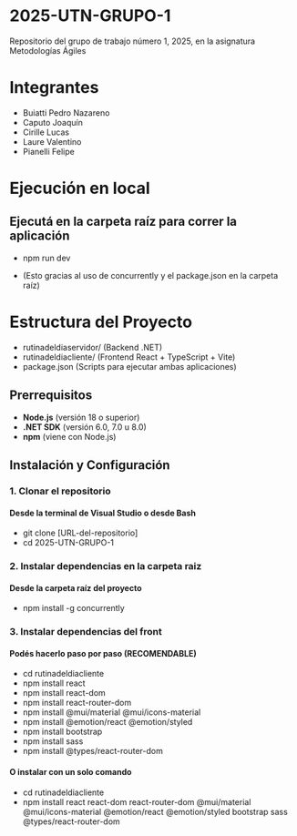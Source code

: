# 2025-UTN-GRUPO-1
Repositorio del grupo de trabajo número 1, 2025, en la asignatura Metodologías Ágiles

# Integrantes
- Buiatti Pedro Nazareno
- Caputo Joaquín
- Cirille Lucas
- Laure Valentino
- Pianelli Felipe

# Ejecución en local
## Ejecutá en la carpeta raíz para correr la aplicación
- npm run dev

- (Esto gracias al uso de concurrently y el package.json en la carpeta raíz)

# Estructura del Proyecto
- rutinadeldiaservidor/ (Backend .NET)
- rutinadeldiacliente/ (Frontend React + TypeScript + Vite)
- package.json (Scripts para ejecutar ambas aplicaciones) 

## Prerrequisitos
- **Node.js** (versión 18 o superior)
- **.NET SDK** (versión 6.0, 7.0 u 8.0)
- **npm** (viene con Node.js)

## Instalación y Configuración

### 1. Clonar el repositorio
#### Desde la terminal de Visual Studio o desde Bash
- git clone [URL-del-repositorio]
- cd 2025-UTN-GRUPO-1

### 2. Instalar dependencias en la carpeta raiz
#### Desde la carpeta raíz del proyecto
- npm install -g concurrently

### 3. Instalar dependencias del front
#### Podés hacerlo paso por paso (RECOMENDABLE)
- cd rutinadeldiacliente
- npm install react
- npm install react-dom
- npm install react-router-dom
- npm install @mui/material @mui/icons-material
- npm install @emotion/react @emotion/styled
- npm install bootstrap
- npm install sass
- npm install @types/react-router-dom

#### O instalar con un solo comando
- cd rutinadeldiacliente
- npm install react react-dom react-router-dom @mui/material @mui/icons-material @emotion/react @emotion/styled bootstrap sass @types/react-router-dom